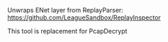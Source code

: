 Unwraps ENet layer from ReplayParser:
https://github.com/LeagueSandbox/ReplayInspector

This tool is replacement for PcapDecrypt